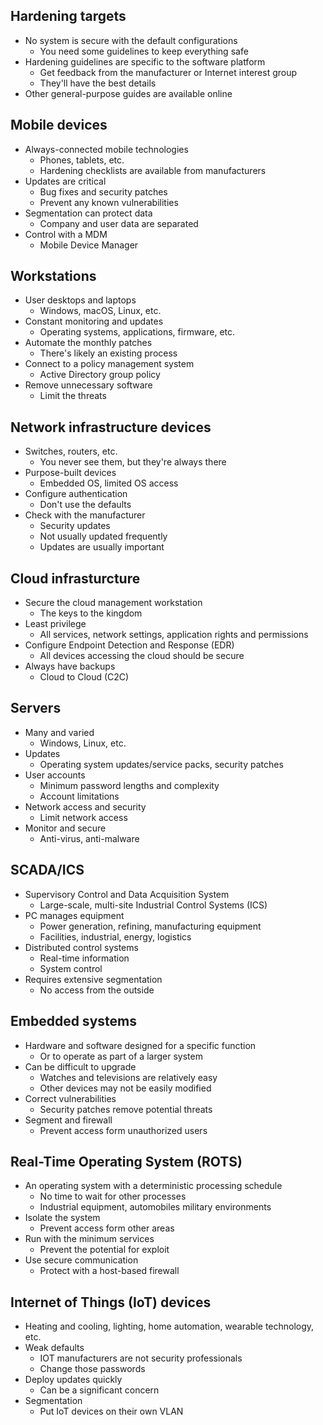 ## Hardening targets
- No system is secure with the default configurations
	- You need some guidelines to keep everything safe
- Hardening guidelines are specific to the software platform
	- Get feedback from the manufacturer or Internet interest group
	- They'll have the best details
- Other general-purpose guides are available online
## Mobile devices
- Always-connected mobile technologies
	- Phones, tablets, etc.
	- Hardening checklists are available from manufacturers
- Updates are critical
	- Bug fixes and security patches
	- Prevent any known vulnerabilities
- Segmentation can protect data
	- Company and user data are separated
- Control with a MDM
	- Mobile Device Manager
## Workstations
- User desktops and laptops
	- Windows, macOS, Linux, etc.
- Constant monitoring and updates
	- Operating systems, applications, firmware, etc.
- Automate the monthly patches
	- There's likely an existing process
- Connect to a policy management system
	- Active Directory group policy
- Remove unnecessary software
	- Limit the threats
## Network infrastructure devices
- Switches, routers, etc.
	- You never see them, but they're always there
- Purpose-built devices
	- Embedded OS, limited OS access
- Configure authentication
	- Don't use the defaults
- Check with the manufacturer
	- Security updates
	- Not usually updated frequently
	- Updates are usually important
## Cloud infrasturcture
- Secure the cloud management workstation
	- The keys to the kingdom
- Least privilege
	- All services, network settings, application rights and permissions
- Configure Endpoint Detection and Response (EDR)
	- All devices accessing the cloud should be secure
- Always have backups
	- Cloud to Cloud (C2C)
## Servers
- Many and varied
	- Windows, Linux, etc.
- Updates
	- Operating system updates/service packs, security patches
- User accounts
	- Minimum password lengths and complexity
	- Account limitations
- Network access and security
	- Limit network access
- Monitor and secure
	- Anti-virus, anti-malware
## SCADA/ICS
- Supervisory Control and Data Acquisition System
	- Large-scale, multi-site Industrial Control Systems (ICS)
- PC manages equipment
	- Power generation, refining, manufacturing equipment
	- Facilities, industrial, energy, logistics
- Distributed control systems
	- Real-time information
	- System control
- Requires extensive segmentation
	- No access from the outside
## Embedded systems
- Hardware and software designed for a specific function
	- Or to operate as part of a larger system
- Can be difficult to upgrade
	- Watches and televisions are relatively easy
	- Other devices may not be easily modified
- Correct vulnerabilities
	- Security patches remove potential threats
- Segment and firewall
	- Prevent access form unauthorized users
## Real-Time Operating System (ROTS)
- An operating system with a deterministic processing schedule
	- No time to wait for other processes
	- Industrial equipment, automobiles military environments
-  Isolate the system
	- Prevent access form other areas
- Run with the minimum services
	- Prevent the potential for exploit
- Use secure communication
	- Protect with a host-based firewall
## Internet of Things (IoT) devices
- Heating and cooling, lighting, home automation, wearable technology, etc.
- Weak defaults
	- IOT manufacturers are not security professionals
	- Change those passwords
- Deploy updates quickly
	- Can be a significant concern
- Segmentation
	- Put IoT devices on their own VLAN